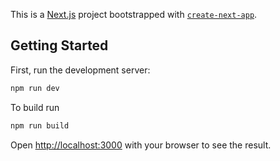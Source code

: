 This is a [Next.js](https://nextjs.org) project bootstrapped with [`create-next-app`](https://nextjs.org/docs/app/api-reference/cli/create-next-app).

## Getting Started

First, run the development server:

```bash
npm run dev
```

To build run

```bash
npm run build
```

Open [http://localhost:3000](http://localhost:3000) with your browser to see the result.
